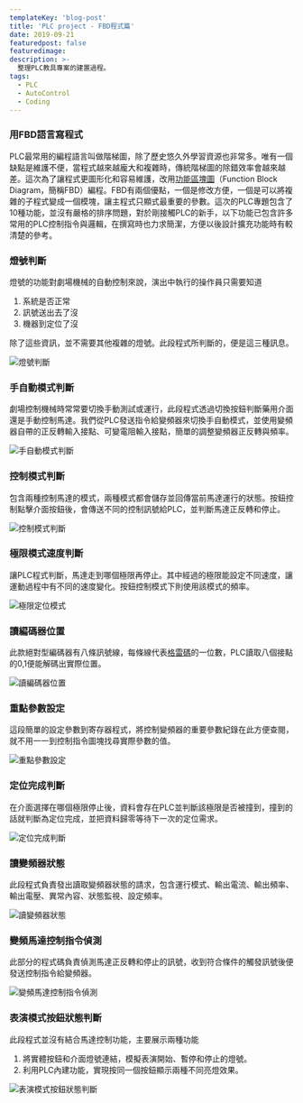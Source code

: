 ```yaml
---
templateKey: 'blog-post'
title: 'PLC project - FBD程式篇'
date: 2019-09-21
featuredpost: false
featuredimage: 
description: >-
  整理PLC教具專案的建置過程。
tags:
  - PLC
  - AutoControl
  - Coding
---
```


### 用FBD語言寫程式
PLC最常用的編程語言叫做階梯圖，除了歷史悠久外學習資源也非常多。唯有一個缺點是維護不便，當程式越來越龐大和複雜時，傳統階梯圖的除錯效率會越來越差。這次為了讓程式更圖形化和容易維護，改用[功能區塊圖](https://zh.wikipedia.org/wiki/%E5%8A%9F%E8%83%BD%E5%8D%80%E5%A1%8A%E5%9C%96)（Function Block Diagram，簡稱FBD）編程。FBD有兩個優點，一個是修改方便，一個是可以將複雜的子程式變成一個模塊，讓主程式只顯式最重要的參數。這次的PLC專題包含了10種功能，並沒有嚴格的排序問題，對於剛接觸PLC的新手，以下功能已包含許多常用的PLC控制指令與邏輯，在撰寫時也力求簡潔，方便以後設計擴充功能時有較清楚的參考。

### 燈號判斷
燈號的功能對劇場機械的自動控制來說，演出中執行的操作員只需要知道

1.  系統是否正常
2.  訊號送出去了沒
3.  機器到定位了沒

除了這些資訊，並不需要其他複雜的燈號。此段程式所判斷的，便是這三種訊息。  

![燈號判斷](https://lh3.googleusercontent.com/TZ2M6gYi60MstUXhO3sJ0L-4MVjlkOGRQD579dESfrPgX5aQoAxJLGn_fmCIKrD5aofHingX5t5zlklB7wRUKJbhi0kwIwGBnEuXOCXPnCMd6qU3sD2vMYmz6I6ebAO275Kdzj0XnEs=w741-h435-no)  

### 手自動模式判斷
劇場控制機械時常常要切換手動測試或運行，此段程式透過切換按鈕判斷藥用介面還是手動控制馬達。我們從PLC發送指令給變頻器來切換手自動模式，並使用變頻器自帶的正反轉輸入接點、可變電阻輸入接點，簡單的調整變頻器正反轉與頻率。  

![手自動模式判斷](https://lh3.googleusercontent.com/ShOG_GUB8oDHNFRTmIWnX51Hm1QjlcgmmTGrQFOo9wFygndq2iIWIQ5cyeH5rQuDXlwhrZNUH-OrkVSZliCa1xAbfBoxE4DXvgfoo7NMESZb4K9_YBVSz8xEcK2ye27jdoP87WKyFwg=w725-h468-no)  

### 控制模式判斷
包含兩種控制馬達的模式，兩種模式都會儲存並回傳當前馬達運行的狀態。按鈕控制點擊介面按鈕後，會傳送不同的控制訊號給PLC，並判斷馬達正反轉和停止。  

![控制模式判斷](https://lh3.googleusercontent.com/H0eaYoY_ADheHRsP-DhYh3I-r2bISAQmwOfxu1DpnzKTtXBhuHP69BJ8L6Ya-LA-M14eCyraW8RLIxXwVaVi1iQn5EgZO4e_BVRXM64WZph8RRCjheLw53W48sVEvvhQKw_7U7mfkS8=w648-h568-no)  

### 極限模式速度判斷
讓PLC程式判斷，馬達走到哪個極限再停止。其中經過的極限能設定不同速度，讓運動過程中有不同的速度變化。按鈕控制模式下則使用該模式的頻率。  

![極限定位模式](https://lh3.googleusercontent.com/UN2dm85WBbnGRmY-eNyj-n-OmVDlkw7pnkxroUlBRGp0GaIHj61FuCRbJ3SxKxdiTJ74AcmH4vKElz70U9K668fbwKZb5OB1mrxiD_XM501_vm-Qa2rYOIUZDLTCjerv08VZNknTjQA=w1660-h571-no)  

### 讀編碼器位置
此款絕對型編碼器有八條訊號線，每條線代表[格雷碼](https://kknews.cc/zh-tw/news/x869qo9.html)的一位數，PLC讀取八個接點的0,1便能解碼出實際位置。  

![讀編碼器位置](https://lh3.googleusercontent.com/B_yKzRFanuDUl06dvyr2Q4RyXPb3pz0i1qNKEyIxnpCV29RPd_hk2pxdDmWdltittMIXm7ziDDiiQwJUePNI3HO_yHsfDnhNSoPmBTFmk5P8m_-7yLriAvJPN8R_Q5E5SdbHOfwASJU=w370-h231-no)  

### 重點參數設定
這段簡單的設定參數到寄存器程式，將控制變頻器的重要參數紀錄在此方便查閱，就不用一一到控制指令圖塊找尋實際參數的值。  

![重點參數設定](https://lh3.googleusercontent.com/isp3YRkjrPUL5HODtXXpxF8J2Q5ghWpXTEYK9sPnW9B-ZadCBRVC7SZP0zDx1NrgSPkTUED7ubAiiMUMgfEz0HQoNSADiYi_vuICNNCGM7KHY2qVxKx7gezEaJ-E4gS5QoeJo4h0KSA=w283-h327-no)  

### 定位完成判斷
在介面選擇在哪個極限停止後，資料會存在PLC並判斷該極限是否被撞到，撞到的話就判斷為定位完成，並把資料歸零等待下一次的定位需求。  

![定位完成判斷](https://lh3.googleusercontent.com/0l6dNaDC61cvo1aR3jacSU37z8A0sONbBRv8816oi6JBNmrgaILBRcG7pI_RfIke63C8edKUJHDzrxFV4fh91CGdwvGJR2M9ri_lkPeLAxH9VHVE8WQN65O7VLpnJfW-U0R-ANXLD20=w979-h688-no)  

### 讀變頻器狀態
此段程式負責發出讀取變頻器狀態的請求，包含運行模式、輸出電流、輸出頻率、輸出電壓、異常內容、狀態監視、設定頻率。  

![讀變頻器狀態](https://lh3.googleusercontent.com/3aEuKjL4095g31yB8wo0JSNfrDX2KZFnigRsemg-NVFITzk6LZTs3JeOL56c09OJ-FJ5daFXToGYhrkYvKI77TpHbB7PWgays3uIDzTc1kLLiqPhu5VOrLD0dTs6vNPcWwXc3UDOkxE=w1571-h445-no)  

### 變頻馬達控制指令偵測
此部分的程式碼負責偵測馬達正反轉和停止的訊號，收到符合條件的觸發訊號後便發送控制指令給變頻器。 

![變頻馬達控制指令偵測](https://lh3.googleusercontent.com/lAQka5S0zbwqN658aq3JAthTeNfySF2k1FSrl829cM8L-JU1e21FJmpm2oSof0GuSD47GWsqhuWAeLwXXHBVnwW4pyUWdXpFWgjS4WcmuXqXoiwQPcDw6T5t3VP3GtGya9kozLYTW2k=w1248-h590-no)  

### 表演模式按鈕狀態判斷
此段程式並沒有結合馬達控制功能，主要展示兩種功能
1.  將實體按鈕和介面燈號連結，模擬表演開始、暫停和停止的燈號。
2.  利用PLC內建功能，實現按同一個按鈕顯示兩種不同亮燈效果。

  
![表演模式按鈕狀態判斷](https://lh3.googleusercontent.com/nX11ejp6e1B9aubw2HgPgUk4KjS_bU_f3-g1v884k9Vn4pa0-d41i6JArUSad1Q_0bcUiJAQwmeFoqy5cYkDtm0P1tBe5fNPFoM3zZDcOGN5G7mx2iwfhQPeVCGf2NfWZ-YwPZP0b9Y=w1444-h462-no)